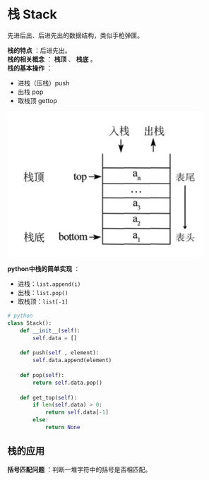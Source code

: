 # 栈 Stack

先进后出、后进先出的数据结构，类似手枪弹匣。  

**栈的特点** ：后进先出。  
**栈的相关概念** ： **栈顶** 、 **栈底** 。  
**栈的基本操作** ：
- 进栈（压栈）push
- 出栈 pop
- 取栈顶 gettop

![20250130174253](https://raw.githubusercontent.com/lyy1119/Imgs/main/img/20250130174253.png)  

**python中栈的简单实现** ：  
- 进栈：`list.append(i)`
- 出栈：`list.pop()`
- 取栈顶：`list[-1]`

```python
# python
class Stack():
    def __init__(self):
        self.data = []

    def push(self , element):
        self.data.append(element)

    def pop(self):
        return self.data.pop()

    def get_top(self):
        if len(self.data) > 0:
            return self.data[-1]
        else:
            return None
```

## 栈的应用

**括号匹配问题** ：判断一堆字符中的括号是否相匹配。  